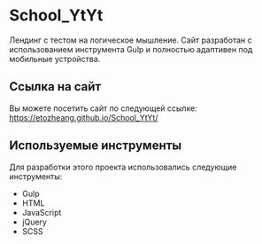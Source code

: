 # School_YtYt

Лендинг с тестом на логическое мышление. Сайт разработан с использованием инструмента Gulp и полностью адаптивен под мобильные устройства.

## Ссылка на сайт

Вы можете посетить сайт по следующей ссылке: https://etozheang.github.io/School_YtYt/

## Используемые инструменты

Для разработки этого проекта использовались следующие инструменты:

- Gulp
- HTML
- JavaScript
- jQuery
- SCSS
